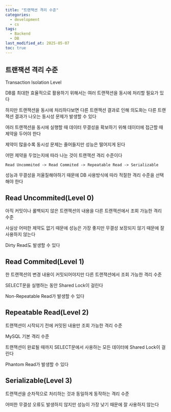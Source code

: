 ```yaml
---
title: "트랜잭션 격리 수준"
categories:
  - development
  - cs
tags:
  - Backend
  - DB
last_modified_at: 2025-05-07
toc: true
---
```


## 트랜잭션 격리 수준

Transaction Isolation Level

DB를 최대한 효율적으로 활용하기 위해서는 여러 트랜잭션을 동시에 처리할 필요가 있다

하지만 트랜잭션을 동시에 처리하다보면 다른 트랜잭션 결과로 인해 의도화는 다른 트랜잭션 결과가 나오는 동시성 문제가 발생할 수 있다

여러 트랜잭션을 동시에 실행할 때 데이터 무결성을 확보하기 위해 데이터에 접근할 때 제약을 두어야 한다

제약이 많을수록 동시성 문제는 줄어들지만 성능은 떨어지게 된다

어떤 제약을 두었는지에 따라 나눈 것이 트랜잭션 격리 수준이다

```plaintext
Read Uncommited -> Read Commited -> Repeatable Read -> Serializable
```

성능과 무결성을 저울질해야하기 때문에 DB 사용방식에 따라 적절한 격리 수준을 선택해야 한다

## Read Uncommited(Level 0)

아직 커밋이나 롤백되지 않은 트랜잭션의 내용을 다른 트랜잭션에서 조회 가능한 격리 수준

사실상 어떠한 제약도 없기 때문에 성능은 가장 좋지만 무결성 보장되지 않기 때문에 잘 사용하지 않는다

Dirty Read도 발생할 수 있다

## Read Commited(Level 1)

한 트랜잭션의 변경 내용이 커밋되어야지만 다른 트랜잭션에서 조회 가능한 격리 수준

SELECT문을 실행하는 동안 Shared Lock이 걸린다

Non-Repeatable Read가 발생할 수 있다

## Repeatable Read(Level 2)

트랜잭션이 시작되기 전에 커밋된 내용만 조회 가능한 격리 수준

MySQL 기본 격리 수준

트랜잭션이 완료될 때까지 SELECT문에서 사용하는 모든 데이터에 Shared Lock이 걸린다

Phantom Read가 발생할 수 있다

## Serializable(Level 3)

트랜잭션을 순차적으로 처리하는 것과 동일하게 동작하는 격리 수준

어떠한 무결성 오류도 발생하지 않지만 성능이 가장 낮기 때문에 잘 사용하지 않는다
